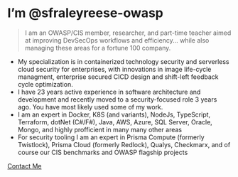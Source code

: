 # I’m @sfraleyreese-owasp
> I am an OWASP/CIS member, researcher, and part-time teacher aimed at improving DevSecOps workflows and efficiency... while also managing these areas for a fortune 100 company. 
- My specialization is in containerized technology security and serverless cloud security for enterprises, with innovations in image life-cycle managment, enterprise secured CICD design and shift-left feedback cycle optimization.
- I have 23 years active experience in software architecture and development and recently moved to a security-focused role 3 years ago. You have most likely used some of my work.
- I am an expert in Docker, K8S (and variants), NodeJs, TypeScript, Terraform, dotNet (C#/F#), Java, AWS, Azure, SQL Server, Oracle, Mongo, and highly profficient in many many other areas
- For security tooling I am an expert in Prisma Compute (formerly Twistlock), Prisma Cloud (formerly Redlock), Qualys, Checkmarx, and of course our CIS benchmarks and OWASP flagship projects

[Contact Me](mailto:shannon.fraleyreese@owasp.org)


<!---
sfraleyreese-owasp/sfraleyreese-owasp is a ✨ special ✨ repository because its `README.md` (this file) appears on your GitHub profile.
You can click the Preview link to take a look at your changes.
--->
